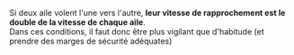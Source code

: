 <!--
U39V
Vous croisez une autre aile, vous devez analyser et réagir :
-->

Si deux aile volent l'une vers l'autre, **leur vitesse de rapprochement est le double de la vitesse de chaque aile**.  
Dans ces conditions, il faut donc être plus vigilant que d'habitude (et prendre des marges de sécurité adéquates)



